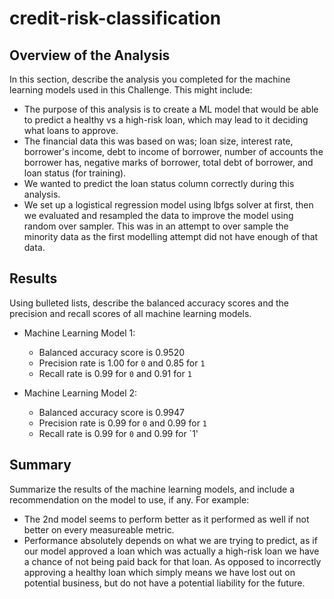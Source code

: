 # credit-risk-classification

## Overview of the Analysis

In this section, describe the analysis you completed for the machine learning models used in this Challenge. This might include:

* The purpose of this analysis is to create a ML model that would be able to predict a healthy vs a high-risk loan, which may lead to it deciding what loans to approve.
* The financial data this was based on was; loan size, interest rate, borrower's income, debt to income of borrower, 
					    number of accounts the borrower has, negative marks of borrower, total debt of borrower, and loan status (for training).
* We wanted to predict the loan status column correctly during this analysis.
* We set up a logistical regression model using lbfgs solver at first, then we evaluated and resampled the data to improve the model using random over sampler. 
  This was in an attempt to over sample the minority data as the first modelling attempt did not have enough of that data.

## Results

Using bulleted lists, describe the balanced accuracy scores and the precision and recall scores of all machine learning models.

* Machine Learning Model 1:
    * Balanced accuracy score is 0.9520
    * Precision rate is 1.00 for `0` and 0.85 for `1`
    * Recall rate is 0.99 for `0` and 0.91 for `1`

* Machine Learning Model 2:
    * Balanced accuracy score is 0.9947
    * Precision rate is 0.99 for `0` and 0.99 for `1`
    * Recall rate is 0.99 for `0` and 0.99 for `1'

## Summary

Summarize the results of the machine learning models, and include a recommendation on the model to use, if any. For example:
* The 2nd model seems to perform better as it performed as well if not better on every measureable metric.
* Performance absolutely depends on what we are trying to predict, as if our model approved a loan which was actually a high-risk loan we have a chance of not being paid back for that loan.
  As opposed to incorrectly approving a healthy loan which simply means we have lost out on potential business, but do not have a potential liability for the future.
